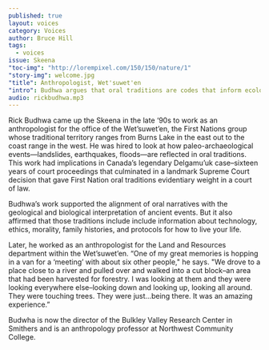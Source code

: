 ```yaml
---
published: true
layout: voices
category: Voices
author: Bruce Hill
tags: 
  - voices
issue: Skeena
"toc-img": "http://lorempixel.com/150/150/nature/1"
"story-img": welcome.jpg
"title": Anthropologist, Wet'suwet'en 
"intro": Budhwa argues that oral traditions are codes that inform ecology, technology, ethics, morality, and geneology.
audio: rickbudhwa.mp3
---
```


Rick Budhwa came up the Skeena in the late ‘90s to work as an anthropologist for the office of the Wet’suwet’en, the First Nations group whose traditional territory ranges from Burns Lake in the east out to the coast range in the west. He was hired to look at how paleo-archaeological events—landslides, earthquakes, floods—are reflected in oral traditions. This work had implications in Canada’s legendary Delgamu’uk case–sixteen years of court proceedings that culminated in a landmark Supreme Court decision that gave First Nation oral traditions evidentiary weight in a court of law. 

Budhwa’s work supported the alignment of oral narratives with the geological and biological interpretation of ancient events. But it also affirmed that those traditions include include information about technology, ethics, morality, family histories, and protocols for how to live your life. 

Later, he worked as an anthropologist for the Land and Resources department within the Wet’suwet’en. “One of my great memories is hopping in a van for a ‘meeting’ with about six other people," he says. "We drove to a place close to a river and pulled over and walked into a cut block–an area that had been harvested for forestry. I was looking at them and they were looking everywhere else–looking down and looking up, looking all around. They were touching trees. They were just…being there. It was an amazing experience.”

Budwha is now the director of the Bulkley Valley Research Center in Smithers and is an anthropology professor at Northwest Community College. 
